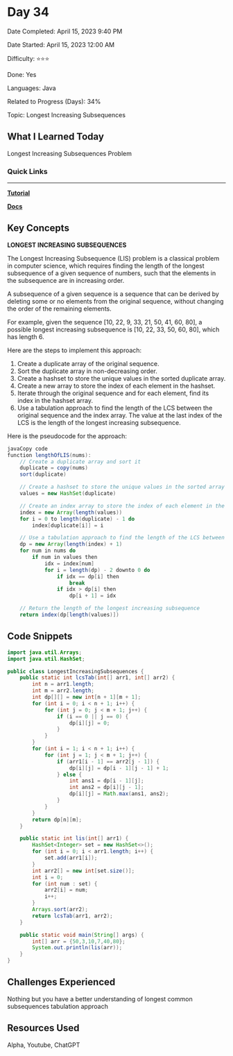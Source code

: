# Day 34

Date Completed: April 15, 2023 9:40 PM

Date Started: April 15, 2023 12:00 AM

Difficulty: ⭐⭐⭐

Done: Yes

Languages: Java

Related to Progress (Days): 34%

Topic: Longest Increasing Subsequences

## What I Learned Today

Longest Increasing Subsequences Problem

### Quick Links

---

[**Tutorial**](https://youtu.be/ekcwMsSIzVc)

[**Docs**](https://www.geeksforgeeks.org/longest-increasing-subsequence-dp-3/)

## Key Concepts

**LONGEST INCREASING SUBSEQUENCES**

The Longest Increasing Subsequence (LIS) problem is a classical problem in computer science, which requires finding the length of the longest subsequence of a given sequence of numbers, such that the elements in the subsequence are in increasing order.

A subsequence of a given sequence is a sequence that can be derived by deleting some or no elements from the original sequence, without changing the order of the remaining elements.

For example, given the sequence [10, 22, 9, 33, 21, 50, 41, 60, 80], a possible longest increasing subsequence is [10, 22, 33, 50, 60, 80], which has length 6.

Here are the steps to implement this approach:

1. Create a duplicate array of the original sequence.
2. Sort the duplicate array in non-decreasing order.
3. Create a hashset to store the unique values in the sorted duplicate array.
4. Create a new array to store the index of each element in the hashset.
5. Iterate through the original sequence and for each element, find its index in the hashset array.
6. Use a tabulation approach to find the length of the LCS between the original sequence and the index array. The value at the last index of the LCS is the length of the longest increasing subsequence.

Here is the pseudocode for the approach:

```java
javaCopy code
function lengthOfLIS(nums):
    // Create a duplicate array and sort it
    duplicate = copy(nums)
    sort(duplicate)

    // Create a hashset to store the unique values in the sorted array
    values = new HashSet(duplicate)

    // Create an index array to store the index of each element in the hashset
    index = new Array(length(values))
    for i = 0 to length(duplicate) - 1 do
        index[duplicate[i]] = i

    // Use a tabulation approach to find the length of the LCS between the original sequence and the index array
    dp = new Array(length(index) + 1)
    for num in nums do
        if num in values then
            idx = index[num]
            for i = length(dp) - 2 downto 0 do
                if idx == dp[i] then
                    break
                if idx > dp[i] then
                    dp[i + 1] = idx

    // Return the length of the longest increasing subsequence
    return index(dp[length(values)])

```

## Code Snippets

```java
import java.util.Arrays;
import java.util.HashSet;

public class LongestIncreasingSubsequences {
    public static int lcsTab(int[] arr1, int[] arr2) {
        int n = arr1.length;
        int m = arr2.length;
        int dp[][] = new int[n + 1][m + 1];
        for (int i = 0; i < n + 1; i++) {
            for (int j = 0; j < m + 1; j++) {
                if (i == 0 || j == 0) {
                    dp[i][j] = 0;
                }
            }
        }
        for (int i = 1; i < n + 1; i++) {
            for (int j = 1; j < m + 1; j++) {
                if (arr1[i - 1] == arr2[j - 1]) {
                    dp[i][j] = dp[i - 1][j - 1] + 1;
                } else {
                    int ans1 = dp[i - 1][j];
                    int ans2 = dp[i][j - 1];
                    dp[i][j] = Math.max(ans1, ans2);
                }
            }
        }
        return dp[n][m];
    }

    public static int lis(int[] arr1) {
        HashSet<Integer> set = new HashSet<>();
        for (int i = 0; i < arr1.length; i++) {
            set.add(arr1[i]);
        }
        int arr2[] = new int[set.size()];
        int i = 0;
        for (int num : set) {
            arr2[i] = num;
            i++;
        }
        Arrays.sort(arr2);
        return lcsTab(arr1, arr2);
    }

    public static void main(String[] args) {
        int[] arr = {50,3,10,7,40,80};
        System.out.println(lis(arr));
    }
}
```

## Challenges Experienced

Nothing but you have a better understanding of longest common subsequences tabulation approach

## Resources Used

Alpha, Youtube, ChatGPT
